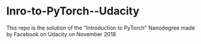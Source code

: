 # Inro-to-PyTorch--Udacity
This repo is the solution of the "Introduction to PyTorch" Nanodegree made by Facebook on Udacity on November 2018
